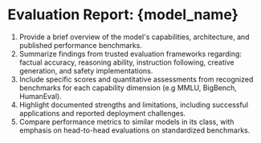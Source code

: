# Evaluation Report: {model_name}

1. Provide a brief overview of the model's capabilities, architecture, and published performance benchmarks.
2. Summarize findings from trusted evaluation frameworks regarding: factual accuracy, reasoning ability, instruction following, creative generation, and safety implementations.
3. Include specific scores and quantitative assessments from recognized benchmarks for each capability dimension (e.g MMLU, BigBench, HumanEval).
4. Highlight documented strengths and limitations, including successful applications and reported deployment challenges.
5. Compare performance metrics to similar models in its class, with emphasis on head-to-head evaluations on standardized benchmarks.